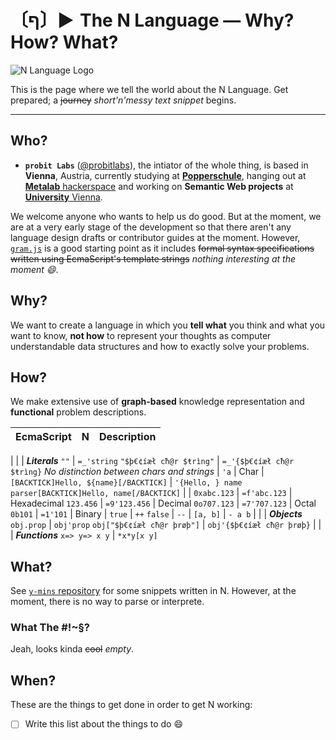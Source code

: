 # 〔ף〕► The N Language — Why? How? What?
![N Language Logo](https://avatars0.githubusercontent.com/u/16749774)

This is the page where we tell the world about the N Language. Get prepared; a ~~journey~~ *short'n'messy text snippet* begins.


***


## Who?

- **`probit Labs`** ([@probitlabs](//github.com/probitlabs)), the intiator of the whole thing, is based in **Vienna**, Austria, currently studying at [**Popperschule**](https://www.popperschule.at/), hanging out at [**Metalab** hackerspace](https://metalab.at/) and working on **Semantic Web projects** at [**University** Vienna](http://www.univie.ac.at/).

We welcome anyone who wants to help us do good. But at the moment, we are at a very early stage of the development so that there aren't any language design drafts or contributor guides at the moment. However, [`gram.js`](//github.com/n-lang/n.js/blob/master/src/gram.js) is a good starting point as it includes ~~formal syntax specifications written using EcmaScript's template strings~~ *nothing interesting at the moment :smile:*.



## Why?
We want to create a language in which you **tell what** you think and what you want to know, **not how** to represent your thoughts as computer understandable data structures and how to exactly solve your problems.



## How?
We make extensive use of **graph-based** knowledge representation and **functional** problem descriptions.

EcmaScript | N | Description
 --- | --- | ---
 |
 | | ***Literals***
`""` | `=_'string`
`"$þ€¢íæł cħ@r $ŧrìng"` | `=_'{$þ€¢íæł cħ@r $ŧrìng}`
*No distinction between chars and strings* | `'a` | Char
 |
`[BACKTICK]Hello, ${name}[/BACKTICK]` | `'{Hello, } name`
`parser[BACKTICK]Hello, name[/BACKTICK]` |
 |
`0xabc.123` | `=f'abc.123` | Hexadecimal
`123.456` | `=9'123.456` | Decimal
`0o707.123` | `=7'707.123` | Octal
`0b101` | `=1'101` | Binary
 |
`true` | `++`
`false` | `--`
 |
`[a, b]` | `- a b`
 |
 | | ***Objects***
`obj.prop` | `obj'prop`
`obj["$þ€¢íæł cħ@r þrøþ"]` | `obj'{$þ€¢íæł cħ@r þrøþ}`
 |
 | | ***Functions***
`x=> y=> x y` | `*x*y[x y]`



## What?
See [`y-mins` repository](//github.com/n-lang/y-mins/) for some snippets written in N. However, at the moment, there is no way to parse or interprete.

### What The #!~§?
Jeah, looks kinda ~~cool~~ *empty*.



## When?
These are the things to get done in order to get N working:

+ [ ] Write this list about the things to do :smile:
